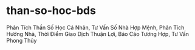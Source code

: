 # than-so-hoc-bds
Phân Tích Thần Số Học Cá Nhân, Tư Vấn Số Nhà Hợp Mệnh, Phân Tích Hướng Nhà, Thời Điểm Giao Dịch Thuận Lợi, Báo Cáo Tương Hợp, Tư Vấn Phong Thủy
